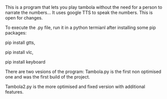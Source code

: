 This is a program that lets you play tambola without the need for a person to narrate the numbers...
It uses google TTS to speak the numbers.
This is open for changes.

To execute the .py file, run it in a python termianl after installing some pip packages:

pip install gtts,

pip install vlc,

pip install keyboard

There are two vesions of the program:
Tambola.py is the first non optimised one and was the first build of the project.

Tambola2.py is the more optimised and fixed version with additional features.
